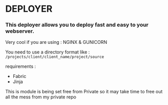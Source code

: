 DEPLOYER
========

### This deployer allows you to deploy fast and easy to your webserver.

Very cool if you are using : NGINX & GUNICORN

You need to use a directory format like : ```/projects/client/client_name/project/source```

requirements :

- Fabric
- Jinja


This is module is being set free from Private so it may take time to free out all the mess from my private repo
